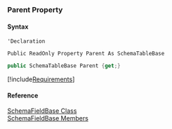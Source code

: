 ﻿### Parent Property

#### Syntax

```vbnet
'Declaration

Public ReadOnly Property Parent As SchemaTableBase
```

```csharp
public SchemaTableBase Parent {get;}
```

[!include[Requirements](../partials/requirements.md)]

#### Reference

[SchemaFieldBase Class](fcSDK~FChoice.Foundation.Clarify.Schema.SchemaFieldBase.md)  
[SchemaFieldBase Members](fcSDK~FChoice.Foundation.Clarify.Schema.SchemaFieldBase_members.md)